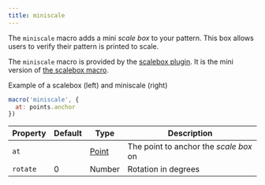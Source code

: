 ```yaml
---
title: miniscale
---
```


The `miniscale` macro adds a mini *scale box* to your pattern. This box allows
users to verify their pattern is printed to scale.

The `miniscale` macro is provided by the [scalebox plugin](/reference/plugins/scalebox).
It is the mini version of [the scalebox macro](/reference/macros/scalebox/).

<Example part="plugin_scalebox">
Example of a scalebox (left) and miniscale (right)
</Example>

```js
macro('miniscale', {
  at: points.anchor
})
```

| Property    | Default | Type                | Description | 
|-------------|---------|---------------------|-------------|
| `at`        |         | [Point](/reference/api/point) | The point to anchor the *scale box* on |
| `rotate`    | 0       | Number              | Rotation in degrees |


